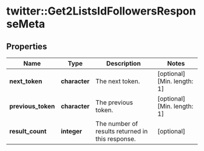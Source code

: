 # twitter::Get2ListsIdFollowersResponseMeta


## Properties
Name | Type | Description | Notes
------------ | ------------- | ------------- | -------------
**next_token** | **character** | The next token. | [optional] [Min. length: 1] 
**previous_token** | **character** | The previous token. | [optional] [Min. length: 1] 
**result_count** | **integer** | The number of results returned in this response. | [optional] 


